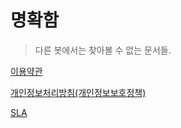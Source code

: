 # 명확함
> 다른 봇에서는 찾아볼 수 없는 문서들.

[이용약관](https://parkbot.ml/tos)

[개인정보처리방침(개인정보보호정책)](https://parkbot.ml/privacy)

[SLA](https://parkbot.ml/docs/sla)
